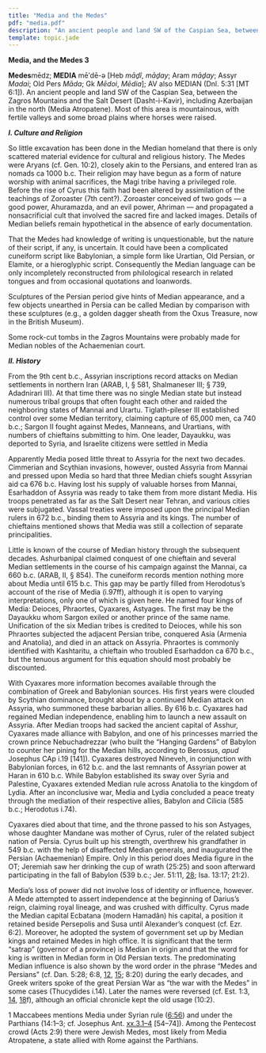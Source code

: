 ```yaml
---
title: "Media and the Medes"
pdf: "media.pdf"
description: "An ancient people and land SW of the Caspian Sea, between the Zagros Mountains and the Salt Desert."
template: topic.jade
---
```



**Media, and the Medes 3**

**Medes**mēdz; **MEDIA** mēʹdē-ə [Heb *māḏî*, *māḏay*; Aram *māḏay*;
Assyr *Madai*; Old Pers *Māda*; Gk *Mēdoi*, *Mēdia*]; AV also MEDIAN
(Dnl. 5:31 [MT 6:1]). An ancient people and land SW of the Caspian Sea,
between the Zagros Mountains and the Salt Desert (Dasht-i-Kavir),
including Azerbaijan in the north (Media Atropatene). Most of this area
is mountainous, with fertile valleys and some broad plains where horses
were raised.

***I. Culture and Religion***

So little excavation has been done in the Median homeland that there is
only scattered material evidence for cultural and religious history. The
Medes were Aryans (cf. Gen. 10:2), closely akin to the Persians, and
entered Iran as nomads ca 1000 b.c. Their religion may have begun as a
form of nature worship with animal sacrifices, the Magi tribe having a
privileged role. Before the rise of Cyrus this faith had been altered by
assimilation of the teachings of Zoroaster (7th cent?). Zoroaster
conceived of two gods — a good power, Ahuramazda, and an evil power,
Ahriman — and propagated a nonsacrificial cult that involved the sacred
fire and lacked images. Details of Median beliefs remain hypothetical in
the absence of early documentation.

That the Medes had knowledge of writing is unquestionable, but the
nature of their script, if any, is uncertain. It could have been a
complicated cuneiform script like Babylonian, a simple form like
Urartian, Old Persian, or Elamite, or a hieroglyphic script.
Consequently the Median language can be only incompletely reconstructed
from philological research in related tongues and from occasional
quotations and loanwords.

Sculptures of the Persian period give hints of Median appearance, and a
few objects unearthed in Persia can be called Median by comparison with
these sculptures (e.g., a golden dagger sheath from the Oxus Treasure,
now in the British Museum).

Some rock-cut tombs in the Zagros Mountains were probably made for
Median nobles of the Achaemenian court.

***II. History***

From the 9th cent b.c., Assyrian inscriptions record attacks on Median
settlements in northern Iran (ARAB, I, § 581, Shalmaneser III; § 739,
Adadnirari III). At that time there was no single Median state but
instead numerous tribal groups that often fought each other and raided
the neighboring states of Mannai and Urartu. Tiglath-pileser III
established control over some Median territory, claiming capture of
65,000 men, ca 740 b.c.; Sargon II fought against Medes, Manneans, and
Urartians, with numbers of chieftains submitting to him. One leader,
Dayaukku, was deported to Syria, and Israelite citizens were settled in
Media

Apparently Media posed little threat to Assyria for the next two
decades. Cimmerian and Scythian invasions, however, ousted Assyria from
Mannai and pressed upon Media so hard that three Median chiefs sought
Assyrian aid ca 676 b.c. Having lost his supply of valuable horses from
Mannai, Esarhaddon of Assyria was ready to take them from more distant
Media. His troops penetrated as far as the Salt Desert near Tehran, and
various cities were subjugated. Vassal treaties were imposed upon the
principal Median rulers in 672 b.c., binding them to Assyria and its
kings. The number of chieftains mentioned shows that Media was still a
collection of separate principalities.

Little is known of the course of Median history through the subsequent
decades. Ashurbanipal claimed conquest of one chieftain and several
Median settlements in the course of his campaign against the Mannai, ca
660 b.c. (ARAB, II, § 854). The cuneiform records mention nothing more
about Media until 615 b.c. This gap may be partly filled from
Herodotus’s account of the rise of Media (i.97ff), although it is open
to varying interpretations, only one of which is given here. He named
four kings of Media: Deioces, Phraortes, Cyaxares, Astyages. The first
may be the Dayaukku whom Sargon exiled or another prince of the same
name. Unification of the six Median tribes is credited to Deioces, while
his son Phraortes subjected the adjacent Persian tribe, conquered Asia
(Armenia and Anatolia), and died in an attack on Assyria. Phraortes is
commonly identified with Kashtaritu, a chieftain who troubled Esarhaddon
ca 670 b.c., but the tenuous argument for this equation should most
probably be discounted.

With Cyaxares more information becomes available through the combination
of Greek and Babylonian sources. His first years were clouded by
Scythian dominance, brought about by a continued Median attack on
Assyria, who summoned these barbarian allies. By 616 b.c. Cyaxares had
regained Median independence, enabling him to launch a new assault on
Assyria. After Median troops had sacked the ancient capital of Asshur,
Cyaxares made alliance with Babylon, and one of his princesses married
the crown prince Nebuchadrezzar (who built the “Hanging Gardens” of
Babylon to counter her pining for the Median hills, according to
Berossus, *apud* Josephus CAp i.19 [141]). Cyaxares destroyed Nineveh,
in conjunction with Babylonian forces, in 612 b.c. and the last remnants
of Assyrian power at Haran in 610 b.c. While Babylon established its
sway over Syria and Palestine, Cyaxares extended Median rule across
Anatolia to the kingdom of Lydia. After an inconclusive war, Media and
Lydia concluded a peace treaty through the mediation of their respective
allies, Babylon and Cilicia (585 b.c.; Herodotus i.74).

Cyaxares died about that time, and the throne passed to his son
Astyages, whose daughter Mandane was mother of Cyrus, ruler of the
related subject nation of Persia. Cyrus built up his strength, overthrew
his grandfather in 549 b.c. with the help of disaffected Median
generals, and inaugurated the Persian (Achaemenian) Empire. Only in this
period does Media figure in the OT; Jeremiah saw her drinking the cup of
wrath (25:25) and soon afterward participating in the fall of Babylon
(539 b.c.; Jer. 51:11, [28](logosref:Bible.Je51.28); Isa. 13:17; 21:2).

Media’s loss of power did not involve loss of identity or influence,
however. A Mede attempted to assert independence at the beginning of
Darius’s reign, claiming royal lineage, and was crushed with difficulty.
Cyrus made the Median capital Ecbatana (modern Hamadân) his capital, a
position it retained beside Persepolis and Susa until Alexander’s
conquest (cf. Ezr. 6:2). Moreover, he adopted the system of government
set up by Median kings and retained Medes in high office. It is
significant that the term “satrap” (governor of a province) is Median in
origin and that the word for king is written in Median form in Old
Persian texts. The predominating Median influence is also shown by the
word order in the phrase “Medes and Persians” (cf. Dan. 5:28; 6:8,
[12](logosref:Bible.Da6.12), [15](logosref:Bible.Da6.15); 8:20) during
the early decades, and Greek writers spoke of the great Persian War as
“the war with the Medes” in some cases (Thucydides i.14). Later the
names were reversed (cf. Est. 1:3, [14](logosref:Bible.Es1.14),
[18](logosref:Bible.Es1.18)f), although an official chronicle kept the
old usage (10:2).

1 Maccabees mentions Media under Syrian rule
([6:56](logosref:Bible.1Mac6.56)) and under the Parthians (14:1–3; cf.
Josephus Ant. [xx.3.1–4](logosref:JosephusWhiston.Ant_XX,_iii_1)
[54–74]). Among the Pentecost crowd (Acts 2:9) there were Jewish Medes,
most likely from Media Atropatene, a state allied with Rome against the
Parthians.

